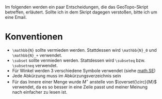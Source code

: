 Im folgenden werden ein paar Entscheidungen, die das GeoTopo-Skript
betreffen, erläutert. Sollte ich in dem Skript dagegen verstoßen,
bitte ich um eine Email.

Konventionen
============
* `\mathbb{N}` sollte vermieden werden. Stattdessen wird 
  `\mathbb{N}_0` und `\mathbb{N}_+` verwendet.
* `\subset` sollte vermieden werden. Stattdessen wird
  `\subseteq` bzw. `\subsetneq` verwendet.
* Für Winkel werden 3 verschiedene Symbole verwendet (siehe [math.SE](http://math.stackexchange.com/q/640838/6876))
* Jede Abkürzung muss im Abkürzungsverzeichnis sein
* Für das Innere einer Menge wurde $M^\circ$ anstelle von $\overset{\circ}{M}$ verwendet,
  da es so besser in eine Zeile passt und meiner Meinung nach einfacher zu lesen ist.

